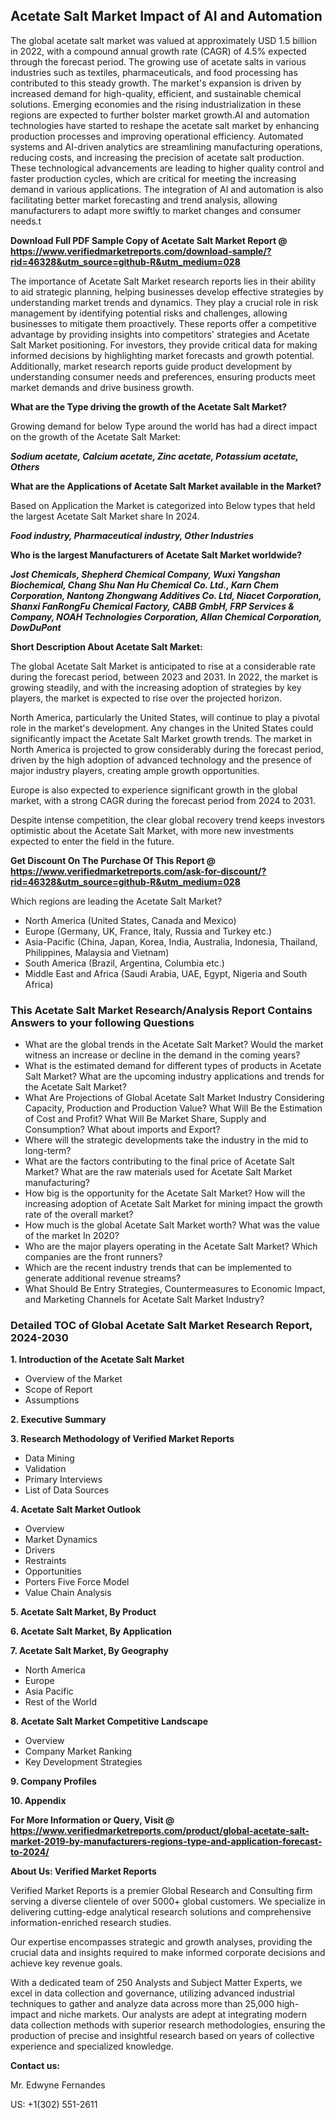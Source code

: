 <h2>Acetate Salt Market Impact of AI and Automation</h2>The global acetate salt market was valued at approximately USD 1.5 billion in 2022, with a compound annual growth rate (CAGR) of 4.5% expected through the forecast period. The growing use of acetate salts in various industries such as textiles, pharmaceuticals, and food processing has contributed to this steady growth. The market's expansion is driven by increased demand for high-quality, efficient, and sustainable chemical solutions. Emerging economies and the rising industrialization in these regions are expected to further bolster market growth.AI and automation technologies have started to reshape the acetate salt market by enhancing production processes and improving operational efficiency. Automated systems and AI-driven analytics are streamlining manufacturing operations, reducing costs, and increasing the precision of acetate salt production. These technological advancements are leading to higher quality control and faster production cycles, which are critical for meeting the increasing demand in various applications. The integration of AI and automation is also facilitating better market forecasting and trend analysis, allowing manufacturers to adapt more swiftly to market changes and consumer needs.t</p><p id="" class=""><strong>Download Full PDF Sample Copy of Acetate Salt Market Report @ <a href="https://www.verifiedmarketreports.com/download-sample/?rid=46328&utm_source=github-R&utm_medium=028" target="_blank">https://www.verifiedmarketreports.com/download-sample/?rid=46328&utm_source=github-R&utm_medium=028</a></strong></p><p>The importance of&nbsp;Acetate Salt Market research reports lies in their ability to aid strategic planning, helping businesses develop effective strategies by understanding market trends and dynamics. They play a crucial role in risk management by identifying potential risks and challenges, allowing businesses to mitigate them proactively. These reports offer a competitive advantage by providing insights into competitors' strategies and Acetate Salt Market positioning. For investors, they provide critical data for making informed decisions by highlighting market forecasts and growth potential. Additionally, market research reports guide product development by understanding consumer needs and preferences, ensuring products meet market demands and drive business growth.</p><p><strong>What are the&nbsp;Type driving the growth of the Acetate Salt Market?</strong></p><p id="" class="">Growing demand for below Type around the world has had a direct impact on the growth of the Acetate Salt Market:</p><em><strong>Sodium acetate, Calcium acetate, Zinc acetate, Potassium acetate, Others</strong></em></p><strong>What are the&nbsp;Applications&nbsp;of Acetate Salt Market available in the Market?</strong></p><p id="" class="">Based on Application the Market is categorized into Below types that held the largest Acetate Salt Market share In 2024.</p><em><strong>Food industry, Pharmaceutical industry, Other Industries</strong></em></p><strong>Who is the largest Manufacturers of Acetate Salt Market worldwide?</strong></p><p><em><strong>Jost Chemicals, Shepherd Chemical Company, Wuxi Yangshan Biochemical, Chang Shu Nan Hu Chemical Co. Ltd., Karn Chem Corporation, Nantong Zhongwang Additives Co. Ltd, Niacet Corporation, Shanxi FanRongFu Chemical Factory, CABB GmbH, FRP Services & Company, NOAH Technologies Corporation, Allan Chemical Corporation, DowDuPont</strong></em></p><p id="" class=""><strong>Short Description About Acetate Salt Market:</strong></p><p>The global Acetate Salt Market is anticipated to rise at a considerable rate during the forecast period, between 2023 and 2031. In 2022, the market is growing steadily, and with the increasing adoption of strategies by key players, the market is expected to rise over the projected horizon.</p><p>North America, particularly the United States, will continue to play a pivotal role in the market's development. Any changes in the United States could significantly impact the Acetate Salt Market growth trends. The market in North America is projected to grow considerably during the forecast period, driven by the high adoption of advanced technology and the presence of major industry players, creating ample growth opportunities.</p><p>Europe is also expected to experience significant growth in the global market, with a strong CAGR during the forecast period from 2024 to 2031.</p><p>Despite intense competition, the clear global recovery trend keeps investors optimistic about the Acetate Salt Market, with more new investments expected to enter the field in the future.</p><p id="" class=""><strong>Get Discount On The Purchase Of This Report @ <a href="https://www.verifiedmarketreports.com/ask-for-discount/?rid=46328&utm_source=github-R&utm_medium=028" target="_blank">https://www.verifiedmarketreports.com/ask-for-discount/?rid=46328&utm_source=github-R&utm_medium=028</a></strong></p>Which regions are leading the Acetate Salt Market?</p><ul><li>North America (United States, Canada and Mexico)</li><li>Europe (Germany, UK, France, Italy, Russia and Turkey etc.)</li><li>Asia-Pacific (China, Japan, Korea, India, Australia, Indonesia, Thailand, Philippines, Malaysia and Vietnam)</li><li>South America (Brazil, Argentina, Columbia etc.)</li><li>Middle East and Africa (Saudi Arabia, UAE, Egypt, Nigeria and South Africa)</li></ul><h3 id="" class="">This Acetate Salt Market Research/Analysis Report Contains Answers to your following Questions</h3><ul><li>What are the global trends in the Acetate Salt Market? Would the market witness an increase or decline in the demand in the coming years?</li><li>What is the estimated demand for different types of products in Acetate Salt Market? What are the upcoming industry applications and trends for the Acetate Salt Market?</li><li>What Are Projections of Global Acetate Salt Market Industry Considering Capacity, Production and Production Value? What Will Be the Estimation of Cost and Profit? What Will Be Market Share, Supply and Consumption? What about imports and Export?</li><li>Where will the strategic developments take the industry in the mid to long-term?</li><li>What are the factors contributing to the final price of Acetate Salt Market? What are the raw materials used for Acetate Salt Market manufacturing?</li><li>How big is the opportunity for the Acetate Salt Market? How will the increasing adoption of Acetate Salt Market for mining impact the growth rate of the overall market?</li><li>How much is the global Acetate Salt Market worth? What was the value of the market In 2020?</li><li>Who are the major players operating in the Acetate Salt Market? Which companies are the front runners?</li><li>Which are the recent industry trends that can be implemented to generate additional revenue streams?</li><li>What Should Be Entry Strategies, Countermeasures to Economic Impact, and Marketing Channels for Acetate Salt Market Industry?</li></ul><h3 id="" class="">Detailed TOC of Global Acetate Salt Market Research Report, 2024-2030</h3><p id="" class=""><strong>1. Introduction of the Acetate Salt Market</strong></p><ul><li>Overview of the Market</li><li>Scope of Report</li><li>Assumptions</li></ul><p id="" class=""><strong>2. Executive Summary</strong></p><p id="" class=""><strong>3. Research Methodology of Verified Market Reports</strong></p><ul><li>Data Mining</li><li>Validation</li><li>Primary Interviews</li><li>List of Data Sources</li></ul><p id="" class=""><strong>4. Acetate Salt Market Outlook</strong></p><ul><li>Overview</li><li>Market Dynamics</li><li>Drivers</li><li>Restraints</li><li>Opportunities</li><li>Porters Five Force Model</li><li>Value Chain Analysis</li></ul><p id="" class=""><strong>5. Acetate Salt Market, By Product</strong></p><p id="" class=""><strong>6. Acetate Salt Market, By Application</strong></p><p id="" class=""><strong>7. Acetate Salt Market, By Geography</strong></p><ul><li>North America</li><li>Europe</li><li>Asia Pacific</li><li>Rest of the World</li></ul><p id="" class=""><strong>8. Acetate Salt Market Competitive Landscape</strong></p><ul><li>Overview</li><li>Company Market Ranking</li><li>Key Development Strategies</li></ul><p id="" class=""><strong>9. Company Profiles</strong></p><p id="" class=""><strong>10. Appendix</strong></p><p id="" class=""><strong>For More Information or Query, Visit @ <a href="https://www.verifiedmarketreports.com/product/global-acetate-salt-market-2019-by-manufacturers-regions-type-and-application-forecast-to-2024/" target="_blank">https://www.verifiedmarketreports.com/product/global-acetate-salt-market-2019-by-manufacturers-regions-type-and-application-forecast-to-2024/</a></strong></p><p id="" class=""><strong>About Us: Verified Market Reports</strong></p><p id="" class="">Verified Market Reports is a premier Global Research and Consulting firm serving a diverse clientele of over 5000+ global customers. We specialize in delivering cutting-edge analytical research solutions and comprehensive information-enriched research studies.</p><p id="" class="">Our expertise encompasses strategic and growth analyses, providing the crucial data and insights required to make informed corporate decisions and achieve key revenue goals.</p><p id="" class="">With a dedicated team of 250 Analysts and Subject Matter Experts, we excel in data collection and governance, utilizing advanced industrial techniques to gather and analyze data across more than 25,000 high-impact and niche markets. Our analysts are adept at integrating modern data collection methods with superior research methodologies, ensuring the production of precise and insightful research based on years of collective experience and specialized knowledge.</p><p id="" class=""><strong>Contact us:</strong></p><p id="" class="">Mr. Edwyne Fernandes</p><p id="" class="">US: +1(302) 551-2611</p>